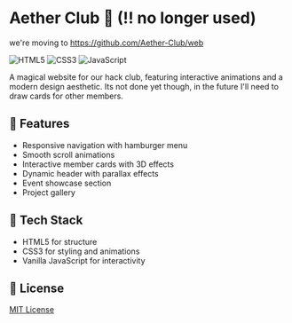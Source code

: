 # Aether Club 🌌 (!! no longer used)
we're moving to https://github.com/Aether-Club/web

![HTML5](https://img.shields.io/badge/HTML5-E34F26?style=for-the-badge&logo=html5&logoColor=white)
![CSS3](https://img.shields.io/badge/CSS3-1572B6?style=for-the-badge&logo=css3&logoColor=white)
![JavaScript](https://img.shields.io/badge/JavaScript-F7DF1E?style=for-the-badge&logo=javascript&logoColor=black)

A magical website for our hack club, featuring interactive animations and a modern design aesthetic. Its not done yet though, in the future I'll need to draw cards for other members.

## 🌟 Features

- Responsive navigation with hamburger menu
- Smooth scroll animations
- Interactive member cards with 3D effects
- Dynamic header with parallax effects
- Event showcase section
- Project gallery

## 🚀 Tech Stack

- HTML5 for structure
- CSS3 for styling and animations
- Vanilla JavaScript for interactivity

## 🔑 License

[MIT License](LICENSE)
